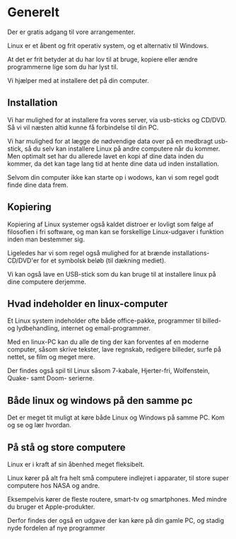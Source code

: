 # Generelt

Der er gratis adgang til vore arrangementer.

Linux er et åbent og frit operativ system, og et alternativ til Windows.

At det er frit betyder at du har lov til at bruge, kopiere eller ændre programmerne lige som du har lyst til.

Vi hjælper med at installere det på din computer.

## Installation

Vi har mulighed for at installere fra vores server, via usb-sticks og CD/DVD.
Så vi vil næsten altid kunne få forbindelse til din PC.

Vi har mulighed for at lægge de nødvendige data over på en medbragt usb-stick, så du selv kan installere Linux på
andre computere når du kommer. Men optimalt set har du allerede lavet en kopi af dine data inden du kommer, da det
kan tage lang tid at hente dine data ud inden installation.

Selvom din computer ikke kan starte op i wodows, kan vi som regel godt finde dine data frem.

## Kopiering

Kopiering af Linux systemer også kaldet distroer er lovligt som følge af filosofien i fri software,
og man kan se forskellige Linux-udgaver i funktion inden man bestemmer sig.

Ligeledes har vi som regel også mulighed for at brænde installations-CD/DVD'er for et symbolsk beløb (til dækning mediet).

Vi kan også lave en USB-stick som du kan bruge til at installere linux på dine computere derjemme.

## Hvad indeholder en linux-computer

Et Linux system indeholder ofte både office-pakke, programmer til billed- og lydbehandling, internet og email-programmer.

Med en linux-PC kan du alle de ting der kan forventes af en moderne computer, såsom skrive tekster, lave regnskab,
redigere billeder, surfe på nettet, se film og meget mere.

Der findes også spil til Linux såsom 7-kabale, Hjerter-fri, Wolfenstein, Quake- samt Doom- serierne.

## Både linux og windows på den samme pc

Det er meget tit muligt at køre både Linux og Windows på samme PC. Kom og se og lær hvordan.

## På stå og store computere

Linux er i kraft af sin åbenhed meget fleksibelt.

Linux kører på alt fra helt små computere indlejret i apparater, til store super computere hos NASA og andre.

Eksempelvis kører de fleste routere, smart-tv og smartphones. Med mindre du bruger et Apple-produkter.

Derfor findes der også en udgave der kan køre på din gamle PC, og stadig nyde fordelen af nye programmer
